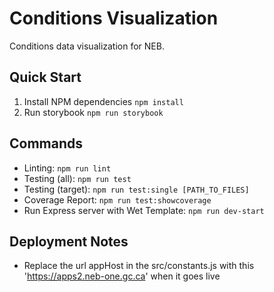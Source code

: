 Conditions Visualization
========================

Conditions data visualization for NEB.

Quick Start
-----------

1. Install NPM dependencies `npm install`
2. Run storybook `npm run storybook`

Commands
--------

- Linting: `npm run lint`
- Testing (all): `npm run test`
- Testing (target): `npm run test:single [PATH_TO_FILES]`
- Coverage Report: `npm run test:showcoverage`
- Run Express server with Wet Template: `npm run dev-start`


Deployment Notes
----------------
- Replace the url appHost in the src/constants.js with this 'https://apps2.neb-one.gc.ca' when it goes live